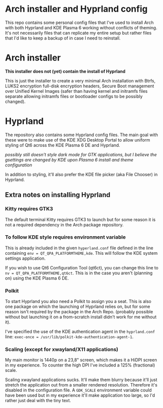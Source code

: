 # Arch installer and Hyprland config

This repo contains some personal config files that I've used to install Arch 
with both Hyprland and KDE Plasma 6 working without conflicts of theming. It's
not necessarily files that can replicate my entire setup but rather files that
I'd like to keep a backup of in case I need to reinstall.

# Arch installer

**This installer does not (yet) contain the install of Hyprland**

This is just the installer to create a very minimal Arch installation with
Btrfs, LUKS2 encryption full-disk encryption headers, Secure Boot management
over Unified Kernel Images (safer than having kernel and initramfs files
separate allowing initramfs files or bootloader configs to be possibly changed).

# Hyprland

The repository also contains some Hyprland config files. The main goal with
these were to make use of the KDE XDG Desktop Portal to allow uniform
styling of Qt6 across the KDE Plasma 6 DE and Hyprland.

*possibly still doesn't style dark mode for GTK applications, but I believe
the gsettings are changed by KDE upon Plasma 6 install and theme configuration*

In addition to styling, it'll also prefer the KDE file picker (aka File Chooser)
in Hyprland.

## Extra notes on installing Hyprland

### Kitty requires GTK3

The default terminal Kitty requires GTK3 to launch but for some reason it
is not a required dependency in the Arch package repository.

### To follow KDE style requires environment variable

This is already included in the given `hyperland.conf` file defined in the
line containing `env = QT_QPA_PLATFORMTHEME,kde`. This will follow
the KDE system settings application.

If you wish to use Qt6 Configuration Tool (qt6ct), you can change this line to
`nv = QT_QPA_PLATFORMTHEME,qt6ct`. This is in the case you aren't (planning on)
using the KDE Plasma 6 DE.

### Polkit

To start Hyprland you also need a Polkit to assign you a seat. This is also
one package on which the launching of Hyprland relies on, but for
some reason isn't required by the package in the Arch Repo.
(probably possible without but launching it on a from-scratch install didn't
work for me without it).

I've specified the use of the KDE authentication agent in the `hyprland.conf`
line: `exec-once = /usr/lib/polkit-kde-authentication-agent-1`.

### Scaling (except for xwayland/X11 applications)

My main monitor is 1440p on a 23,8" screen, which makes it a HiDPI screen in
my experience. To counter the high DPI I've included a 125% (fractional) scale.

Scaling xwayland applications sucks. It'll make them blurry because it'll just
stretch the application out from a smaller rendered resolution. Therefore it's
disabled in the configuration file. A `GDK_SCALE` environment variable could have
been used but in my experience it'll make application too large, so I'd rather
just deal with the tiny text.

